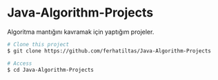 # Java-Algorithm-Projects
Algoritma mantığını kavramak için yaptığım projeler.

```bash
# Clone this project
$ git clone https://github.com/ferhatiltas/Java-Algorithm-Projects

# Access
$ cd Java-Algorithm-Projects


```
